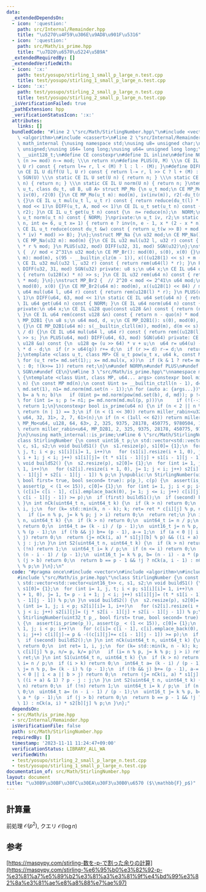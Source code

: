 ```yaml
---
data:
  _extendedDependsOn:
  - icon: ':question:'
    path: src/Internal/Remainder.hpp
    title: "\u5270\u4F59\u306E\u9AD8\u901F\u5316"
  - icon: ':question:'
    path: src/Math/is_prime.hpp
    title: "\u7D20\u6570\u5224\u5B9A"
  _extendedRequiredBy: []
  _extendedVerifiedWith:
  - icon: ':x:'
    path: test/yosupo/stirling_1_small_p_large_n.test.cpp
    title: test/yosupo/stirling_1_small_p_large_n.test.cpp
  - icon: ':x:'
    path: test/yosupo/stirling_2_small_p_large_n.test.cpp
    title: test/yosupo/stirling_2_small_p_large_n.test.cpp
  _isVerificationFailed: true
  _pathExtension: hpp
  _verificationStatusIcon: ':x:'
  attributes:
    links: []
  bundledCode: "#line 2 \"src/Math/StirlingNumber.hpp\"\n#include <vector>\n#include\
    \ <algorithm>\n#include <cassert>\n#line 2 \"src/Internal/Remainder.hpp\"\nnamespace\
    \ math_internal {\nusing namespace std;\nusing u8= unsigned char;\nusing u32=\
    \ unsigned;\nusing i64= long long;\nusing u64= unsigned long long;\nusing u128=\
    \ __uint128_t;\n#define CE constexpr\n#define IL inline\n#define NORM \\\n if\
    \ (n >= mod) n-= mod; \\\n return n\n#define PLUS(U, M) \\\n CE IL U plus(U l,\
    \ U r) const { return l+= r, l < (M) ? l : l - (M); }\n#define DIFF(U, C, M) \\\
    \n CE IL U diff(U l, U r) const { return l-= r, l >> C ? l + (M) : l; }\n#define\
    \ SGN(U) \\\n static CE IL U set(U n) { return n; } \\\n static CE IL U get(U\
    \ n) { return n; } \\\n static CE IL U norm(U n) { return n; }\ntemplate <class\
    \ u_t, class du_t, u8 B, u8 A> struct MP_Mo {\n u_t mod;\n CE MP_Mo(): mod(0),\
    \ iv(0), r2(0) {}\n CE MP_Mo(u_t m): mod(m), iv(inv(m)), r2(-du_t(mod) % mod)\
    \ {}\n CE IL u_t mul(u_t l, u_t r) const { return reduce(du_t(l) * r); }\n PLUS(u_t,\
    \ mod << 1)\n DIFF(u_t, A, mod << 1)\n CE IL u_t set(u_t n) const { return mul(n,\
    \ r2); }\n CE IL u_t get(u_t n) const {\n  n= reduce(n);\n  NORM;\n }\n CE IL\
    \ u_t norm(u_t n) const { NORM; }\nprivate:\n u_t iv, r2;\n static CE u_t inv(u_t\
    \ n, int e= 6, u_t x= 1) { return e ? inv(n, e - 1, x * (2 - x * n)) : x; }\n\
    \ CE IL u_t reduce(const du_t &w) const { return u_t(w >> B) + mod - ((du_t(u_t(w)\
    \ * iv) * mod) >> B); }\n};\nstruct MP_Na {\n u32 mod;\n CE MP_Na(): mod(0){};\n\
    \ CE MP_Na(u32 m): mod(m) {}\n CE IL u32 mul(u32 l, u32 r) const { return u64(l)\
    \ * r % mod; }\n PLUS(u32, mod) DIFF(u32, 31, mod) SGN(u32)\n};\nstruct MP_Br\
    \ {  // mod < 2^31\n u32 mod;\n CE MP_Br(): mod(0), s(0), x(0) {}\n CE MP_Br(u32\
    \ m): mod(m), s(95 - __builtin_clz(m - 1)), x(((u128(1) << s) + m - 1) / m) {}\n\
    \ CE IL u32 mul(u32 l, u32 r) const { return rem(u64(l) * r); }\n PLUS(u32, mod)\
    \ DIFF(u32, 31, mod) SGN(u32) private: u8 s;\n u64 x;\n CE IL u64 quo(u64 n) const\
    \ { return (u128(x) * n) >> s; }\n CE IL u32 rem(u64 n) const { return n - quo(n)\
    \ * mod; }\n};\nstruct MP_Br2 {  // 2^20 < mod <= 2^41\n u64 mod;\n CE MP_Br2():\
    \ mod(0), x(0) {}\n CE MP_Br2(u64 m): mod(m), x((u128(1) << 84) / m) {}\n CE IL\
    \ u64 mul(u64 l, u64 r) const { return rem(u128(l) * r); }\n PLUS(u64, mod <<\
    \ 1)\n DIFF(u64, 63, mod << 1)\n static CE IL u64 set(u64 n) { return n; }\n CE\
    \ IL u64 get(u64 n) const { NORM; }\n CE IL u64 norm(u64 n) const { NORM; }\n\
    private:\n u64 x;\n CE IL u128 quo(const u128 &n) const { return (n * x) >> 84;\
    \ }\n CE IL u64 rem(const u128 &n) const { return n - quo(n) * mod; }\n};\nstruct\
    \ MP_D2B1 {\n u8 s;\n u64 mod, d, v;\n CE MP_D2B1(): s(0), mod(0), d(0), v(0)\
    \ {}\n CE MP_D2B1(u64 m): s(__builtin_clzll(m)), mod(m), d(m << s), v(u128(-1)\
    \ / d) {}\n CE IL u64 mul(u64 l, u64 r) const { return rem((u128(l) * r) << s)\
    \ >> s; }\n PLUS(u64, mod) DIFF(u64, 63, mod) SGN(u64) private: CE IL u64 rem(const\
    \ u128 &u) const {\n  u128 q= (u >> 64) * v + u;\n  u64 r= u64(u) - (q >> 64)\
    \ * d - d;\n  if (r > u64(q)) r+= d;\n  if (r >= d) r-= d;\n  return r;\n }\n\
    };\ntemplate <class u_t, class MP> CE u_t pow(u_t x, u64 k, const MP &md) {\n\
    \ for (u_t ret= md.set(1);; x= md.mul(x, x))\n  if (k & 1 ? ret= md.mul(ret, x)\
    \ : 0; !(k>>= 1)) return ret;\n}\n#undef NORM\n#undef PLUS\n#undef DIFF\n#undef\
    \ SGN\n#undef CE\n}\n#line 3 \"src/Math/is_prime.hpp\"\nnamespace math_internal\
    \ {\ntemplate <class Uint, class MP, u64... args> constexpr bool miller_rabin(Uint\
    \ n) {\n const MP md(n);\n const Uint s= __builtin_ctzll(n - 1), d= n >> s, one=\
    \ md.set(1), n1= md.norm(md.set(n - 1));\n for (auto a: {args...})\n  if (Uint\
    \ b= a % n; b)\n   if (Uint p= md.norm(pow(md.set(b), d, md)); p != one)\n   \
    \ for (int i= s; p != n1; p= md.norm(md.mul(p, p)))\n     if (!(--i)) return 0;\n\
    \ return 1;\n}\nconstexpr bool is_prime(u64 n) {\n if (n < 2 || n % 6 % 4 != 1)\
    \ return (n | 1) == 3;\n if (n < (1 << 30)) return miller_rabin<u32, MP_Mo<u32,\
    \ u64, 32, 31>, 2, 7, 61>(n);\n if (n < (1ull << 62)) return miller_rabin<u64,\
    \ MP_Mo<u64, u128, 64, 63>, 2, 325, 9375, 28178, 450775, 9780504, 1795265022>(n);\n\
    \ return miller_rabin<u64, MP_D2B1, 2, 325, 9375, 28178, 450775, 9780504, 1795265022>(n);\n\
    }\n}\nusing math_internal::is_prime;\n#line 6 \"src/Math/StirlingNumber.hpp\"\n\
    class StirlingNumber {\n const uint16_t p;\n std::vector<std::vector<uint16_t>>\
    \ c, s1, s2;\n void buildS1() {\n  s1.resize(p), s1[0]= {1};\n  for (int i= 1,\
    \ j, t; i < p; s1[i][i]= 1, i++)\n   for (s1[i].resize(i + 1, 0), j= 1, t= p -\
    \ i + 1; j < i; j++) s1[i][j]= (t * s1[i - 1][j] + s1[i - 1][j - 1]) % p;\n }\n\
    \ void buildS2() {\n  s2.resize(p), s2[0]= {1};\n  for (int i= 1, j; i < p; s2[i][i]=\
    \ 1, i++)\n   for (s2[i].resize(i + 1, 0), j= 1; j < i; j++) s2[i][j]= (j * s2[i\
    \ - 1][j] + s2[i - 1][j - 1]) % p;\n }\npublic:\n StirlingNumber(uint32_t p_,\
    \ bool first= true, bool second= true): p(p_), c(p) {\n  assert(is_prime(p_)),\
    \ assert(p_ < (1 << 15)), c[0]= {1};\n  for (int i= 1, j; i < p; i++)\n   for\
    \ (c[i]= c[i - 1], c[i].emplace_back(0), j= 1; j <= i; j++) c[i][j]-= p & -((c[i][j]+=\
    \ c[i - 1][j - 1]) >= p);\n  if (first) buildS1();\n  if (second) buildS2();\n\
    \ }\n int nCk(uint64_t n, uint64_t k) {\n  if (k > n) return 0;\n  int ret= 1,\
    \ i, j;\n  for (k= std::min(k, n - k); k; ret= ret * c[i][j] % p, n/= p, k/= p)\n\
    \   if (i= n % p, j= k % p; j > i) return 0;\n  return ret;\n }\n int S1(uint64_t\
    \ n, uint64_t k) {\n  if (k > n) return 0;\n  uint64_t i= n / p;\n  if (i > k)\
    \ return 0;\n  int64_t a= (k - i) / (p - 1);\n  uint16_t j= n % p, b= (k - i)\
    \ % (p - 1);\n  if (!b && j) b+= (p - 1), a-= 1;\n  if (a < 0 || i < a || b >\
    \ j) return 0;\n  return (j= nCk(i, a) * s1[j][b] % p) && ((i + a) & 1) ? p -\
    \ j : j;\n }\n int S2(uint64_t n, uint64_t k) {\n  if (k > n) return 0;\n  if\
    \ (!n) return 1;\n  uint64_t i= k / p;\n  if (n <= i) return 0;\n  uint64_t a=\
    \ (n - i - 1) / (p - 1);\n  uint16_t j= k % p, b= (n - i) - a * (p - 1);\n  if\
    \ (j > b) return 0;\n  return b == p - 1 && !j ? nCk(a, i - 1) : nCk(a, i) * s2[b][j]\
    \ % p;\n }\n};\n"
  code: "#pragma once\n#include <vector>\n#include <algorithm>\n#include <cassert>\n\
    #include \"src/Math/is_prime.hpp\"\nclass StirlingNumber {\n const uint16_t p;\n\
    \ std::vector<std::vector<uint16_t>> c, s1, s2;\n void buildS1() {\n  s1.resize(p),\
    \ s1[0]= {1};\n  for (int i= 1, j, t; i < p; s1[i][i]= 1, i++)\n   for (s1[i].resize(i\
    \ + 1, 0), j= 1, t= p - i + 1; j < i; j++) s1[i][j]= (t * s1[i - 1][j] + s1[i\
    \ - 1][j - 1]) % p;\n }\n void buildS2() {\n  s2.resize(p), s2[0]= {1};\n  for\
    \ (int i= 1, j; i < p; s2[i][i]= 1, i++)\n   for (s2[i].resize(i + 1, 0), j= 1;\
    \ j < i; j++) s2[i][j]= (j * s2[i - 1][j] + s2[i - 1][j - 1]) % p;\n }\npublic:\n\
    \ StirlingNumber(uint32_t p_, bool first= true, bool second= true): p(p_), c(p)\
    \ {\n  assert(is_prime(p_)), assert(p_ < (1 << 15)), c[0]= {1};\n  for (int i=\
    \ 1, j; i < p; i++)\n   for (c[i]= c[i - 1], c[i].emplace_back(0), j= 1; j <=\
    \ i; j++) c[i][j]-= p & -((c[i][j]+= c[i - 1][j - 1]) >= p);\n  if (first) buildS1();\n\
    \  if (second) buildS2();\n }\n int nCk(uint64_t n, uint64_t k) {\n  if (k > n)\
    \ return 0;\n  int ret= 1, i, j;\n  for (k= std::min(k, n - k); k; ret= ret *\
    \ c[i][j] % p, n/= p, k/= p)\n   if (i= n % p, j= k % p; j > i) return 0;\n  return\
    \ ret;\n }\n int S1(uint64_t n, uint64_t k) {\n  if (k > n) return 0;\n  uint64_t\
    \ i= n / p;\n  if (i > k) return 0;\n  int64_t a= (k - i) / (p - 1);\n  uint16_t\
    \ j= n % p, b= (k - i) % (p - 1);\n  if (!b && j) b+= (p - 1), a-= 1;\n  if (a\
    \ < 0 || i < a || b > j) return 0;\n  return (j= nCk(i, a) * s1[j][b] % p) &&\
    \ ((i + a) & 1) ? p - j : j;\n }\n int S2(uint64_t n, uint64_t k) {\n  if (k >\
    \ n) return 0;\n  if (!n) return 1;\n  uint64_t i= k / p;\n  if (n <= i) return\
    \ 0;\n  uint64_t a= (n - i - 1) / (p - 1);\n  uint16_t j= k % p, b= (n - i) -\
    \ a * (p - 1);\n  if (j > b) return 0;\n  return b == p - 1 && !j ? nCk(a, i -\
    \ 1) : nCk(a, i) * s2[b][j] % p;\n }\n};"
  dependsOn:
  - src/Math/is_prime.hpp
  - src/Internal/Remainder.hpp
  isVerificationFile: false
  path: src/Math/StirlingNumber.hpp
  requiredBy: []
  timestamp: '2023-11-11 11:24:47+09:00'
  verificationStatus: LIBRARY_ALL_WA
  verifiedWith:
  - test/yosupo/stirling_2_small_p_large_n.test.cpp
  - test/yosupo/stirling_1_small_p_large_n.test.cpp
documentation_of: src/Math/StirlingNumber.hpp
layout: document
title: "\u30B9\u30BF\u30FC\u30EA\u30F3\u30B0\u6570 ($\\mathbb{F}_p$)"
---
```

## 計算量
前処理 $\mathcal{O}(p^2)$, クエリ $\mathcal{O}(\log n)$
## 参考
[https://maspypy.com/stirling-数を-p-で割った余りの計算](https://maspypy.com/stirling-%e6%95%b0%e3%82%92-p-%e3%81%a7%e5%89%b2%e3%81%a3%e3%81%9f%e4%bd%99%e3%82%8a%e3%81%ae%e8%a8%88%e7%ae%97)